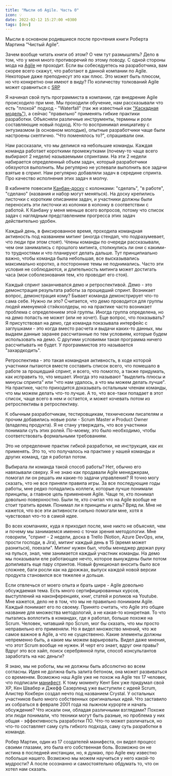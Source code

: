 ```yaml
---
title: "Мысли об Agile. Часть 0"
icon: 💡
date: 2022-02-12 15:27:00 +0300
tags: [dev]
---
```


Мысли в основном родившиеся после прочтения книги Роберта Мартина "Чистый Agile".

Зачем вообще читать книги об этом? О чем тут размышлять? Дело в том, что у меня много противоречий по этому поводу. С одной стороны мода на [Agile][1] не проходит. Если вы собеседуетесь на разработчика, вам скорее всего скажут, что работают в данной компании по Agile. Некоторые даже преподнесут это как плюс. Это может быть плюсом, но что конкретно они имеют в виду? По количеству толкований Agile может сравниться с [SRP][2]

Я начинал свой путь программиста в компании, где внедрение Agile происходило при мне. Мы проходили обучение, нам рассказывали что есть "плохой" подход - "Waterfall" (так же известный как ["Каскадная модель"][3]), а сейчас "правильно" применять гибкие практики разработки. Объясняли различные инструменты, термины и роли составляющие новый подход. Кто-то воспринимал инициативу с энтузиазмом (в основном молодые), опытные разработчики чаще были настроены скептично. "Что поменялось то?", спрашивали они.

Нам рассказали, что мы делимся на небольшие команды. Каждая команда работает короткими промежутками (почему-то чаще всего выбирают 2 недели) называемыми спринтами. На эти 2 недели набирается определенный объем задач, который разработчики обязуются выполнить. Мы регулярно не успевали выполнить все задачи взятые в спринт. Нам регулярно добавляли задач в середине спринта. Про качество исполнения этих задач я молчу.

В кабинете повесили [Канбан-доску][4] с колонками: "сделать", "в работе", "сделано" (названия и набор могут меняться). На доску крепились листочки с коротким описанием задач, и участники должны были переносить эти листочки из колонки в колонку в соответствии с работой. К Канбану у меня меньше всего вопросов, потому что список задач с наглядным представлением прогресса этих задач действительно удобен.

Каждый день, в фиксированное время, проходила командная активность под названием митинг (иногда стендап, что подразумевает, что люди при этом стоят). Члены команды по очереди рассказывали, чем они занимались с прошлого митинга, столкнулись ли они с какими-то трудностями и что планируют делать дальше. Тут принципиально важно, чтобы команда была небольшая, все высказывались максимально коротко, а посторонние темы не поднимались. Часто эти условия не соблюдаются, и длительность митинга может достигать часа (мои соболезнования тем, кто проводит его стоя).

Каждый спринт заканчивался демо и ретроспективой. Демо - это демонстрация результата работы за прошедший спринт. Возникает вопрос, демонстрация кому? Бывает команда демонстрирует что-то сама себе. Нужно ли это? Считается, что демо проводится для группы людей именуемой стэйкхолдеры, но на практике часто возникает проблема с определением этой группы. Иногда группа определена, но на демо попасть не может (или не хочет). Еще вопрос, что показывать? Я присутствовал на демо, где команда показывала интерфейс с заглушками - это когда вместо расчета и выдачи каких-то данных, мы выдаем данные заранее рассчитанные по тем условиям, которые будем использовать на демо. С другими условиями такая программа ничего рассчитывать не будет. У программистов это называется "захардкодить".

Ретроспектива - это такая командная активность, в ходе которой участники пытаются вместе составить список всего, что помешало в работе за прошедший спринт, и всего, что помогло, а также придумать, как исправить то, что мешает. Иногда это называют "выделить плюсы и минусы спринта" или "что нам удалось, а что мы можем делать лучше". На практике, часто приходится доказывать остальным членам команды, что мы можем делать что-то лучше. А то, что все-таки попадает в этот список, чаще всего в нем и остается, и может кочевать потом из ретроспективы в ретроспективу.

К обычным разработчикам, тестировщикам, техническим писателям и прочим добавились новые роли - Scrum Master и Product Owner (владелец продукта). Я не стану утверждать, что все участники понимали суть этих ролей. По-моему, это было необходимо, чтобы соответствовать формальными требованиям.

Это не определение практик гибкой разработки, не инструкция, как их применять. Это то, что получалось на практике у нашей команды и других команд, где я работал потом.

Выбирала ли команда такой способ работы? Нет, обычно его навязывали сверху. Я не знаю как продавали Agile менеджерам, помогал ли он решать им какие-то задачи управления? Я точно могу сказать, что не все приняли правила игры. За все последующие годы работы, мне редко попадались коллеги, которые лучше понимали принципы, а главное цель применения Agile. Чаще те, кто понимал довольно поверхностно. Были те, кто считал что на Agile вообще не стоит тратить время. Понимал ли я принципы и цель? Вряд ли. Мне не кажется, что все эти активности сильно помогали мне, хотя я чувствовал что-то в самой идее.

Во всех компаниях, куда я приходил после, мне никто не объяснял, чем и почему мы занимаемся именно с точки зрения методологии. Мне говорили, "спринт - 2 недели, доска в Trello (Notion, Azure DevOps, или, прости господи, в Jira), митинг каждый день в 15 (время может разниться), поехали". Митинг нужен был, чтобы менеджер держал руку на пульсе, знал, чем занимается каждый участник команды. На демо мы показывали еле работающее нечто, которое вынуждены были потом допиливать еще пару спринтов. Новый функционал вносить было все сложнее, баги росли как на дрожжах, выпуск каждой новой версии продукта становился все тяжелее и дольше.

Если отвлечься от моего опыта и брать шире - Agile довольно обсуждаемая тема. Есть много сертифицированных курсов, выступлений на наконференциях, книг, статей и роликов на Youtube. Мне кажется, дело не в том, что мы не правильно понимаем Agile. Каждый понимает его по своему. Принято считать, что Agile это общее название для множества методологий, а не какая-то конкретная. То что пытались воплотить в командах, где я работал, больше похоже на Scrum. Человек, читавший про Scrum, мог бы сказать, что мы просто неправильно его применяли. Но я видел множество мнений, что же самое важное в Agile, а что не существенно. Какие элементы должны непременно быть, а какие мы можем варьировать. Видел даже мнения, что этот Scrum вообще не нужен. И черт его знает, вдруг они правы? Вдруг это все хайп, поиск серебрянной пули, способ консультантов заработать на нас деньги?

Я знаю, мы не роботы, мы не должны быть абсолютно во всем согласны. Идея не должна быть залита бетоном, она может развиваться со временем. Возможно наш Agile уже не похож на Agile тех 17 человек, что подписали [манифест][5]. К тому моменту Кент Бек уже придумал свой XP, Кен Швабер и Джефф Сазерленд уже выступили с идеей Scrum, Алистер Кокберн создал нечто под названием Crystal. У остальных участников было много собственных оригинальных идей. Что заставило их собраться в феврале 2001 года на лыжном курорте и начать обсуждение? Что искали они, обладая различными взглядами? Похоже эти люди понимали, что техники могут быть разные, но проблема у них общая - эффективность разработки ПО. Что-то может различаться, но что-то составляет саму суть гибкого подхода, саму суть разработки в команде.

Робер Мартин, один из 17 создателей манифеста, он видел процесс своими глазами, это была его собственная боль. Возможно он не истина в последней инстанции, но, я думаю, про Agile ему известно побольше нашего. Возможно мы можем научиться у него какой-то мудрости? А после осознанно и самостоятельно обдумать то, что он хотел нам сказать.

[1]: https://ru.wikipedia.org/wiki/%D0%93%D0%B8%D0%B1%D0%BA%D0%B0%D1%8F_%D0%BC%D0%B5%D1%82%D0%BE%D0%B4%D0%BE%D0%BB%D0%BE%D0%B3%D0%B8%D1%8F_%D1%80%D0%B0%D0%B7%D1%80%D0%B0%D0%B1%D0%BE%D1%82%D0%BA%D0%B8
[2]: http://sergeyteplyakov.blogspot.com/2014/08/single-responsibility-principle.html
[3]: https://ru.wikipedia.org/wiki/%D0%9A%D0%B0%D1%81%D0%BA%D0%B0%D0%B4%D0%BD%D0%B0%D1%8F_%D0%BC%D0%BE%D0%B4%D0%B5%D0%BB%D1%8C
[4]: https://ru.wikipedia.org/wiki/%D0%9A%D0%B0%D0%BD%D0%B1%D0%B0%D0%BD-%D0%B4%D0%BE%D1%81%D0%BA%D0%B0
[5]: https://agilemanifesto.org/iso/ru/manifesto.html
